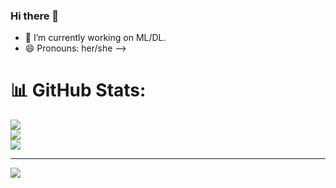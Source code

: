### Hi there 👋




- 🔭 I’m currently working on ML/DL.
- 😄 Pronouns: her/she
-->
# 📊 GitHub Stats:
![](https://github-readme-stats.vercel.app/api?username=kirtisikka1211&theme=dark&hide_border=false&include_all_commits=false&count_private=false)<br/>
![](https://github-readme-streak-stats.herokuapp.com/?user=kirtisikka1211&theme=dark&hide_border=false)<br/>
![](https://github-readme-stats.vercel.app/api/top-langs/?username=kirtisikka1211&theme=dark&hide_border=false&include_all_commits=false&count_private=false&layout=compact)

---
[![](https://visitcount.itsvg.in/api?id=kirtisikka1211&icon=0&color=0)](https://visitcount.itsvg.in)

<!-- Proudly created with GPRM ( https://gprm.itsvg.in ) -->
